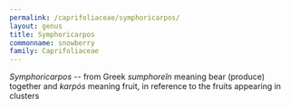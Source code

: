 ```yaml
---
permalink: /caprifoliaceae/symphoricarpos/
layout: genus
title: Symphoricarpos
commonname: snowberry
family: Caprifoliaceae
---
```


*Symphoricarpos* -- from Greek *sumphoreîn* meaning bear (produce) together and *karpós* meaning fruit, in reference to the fruits appearing in clusters
